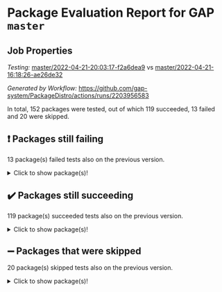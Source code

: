 # Package Evaluation Report for GAP `master`

## Job Properties

*Testing:* [master/2022-04-21-20:03:17-f2a6dea9](https://github.com/gap-system/PackageDistro/blob/data/reports/master/2022-04-21-20:03:17-f2a6dea9) vs [master/2022-04-21-16:18:26-ae26de32](https://github.com/gap-system/PackageDistro/blob/data/reports/master/2022-04-21-16:18:26-ae26de32)

*Generated by Workflow:* https://github.com/gap-system/PackageDistro/actions/runs/2203956583

In total, 152 packages were tested, out of which 119 succeeded, 13 failed and 20 were skipped.

## :exclamation: Packages still failing

13 package(s) failed tests also on the previous version.
<details><summary>Click to show package(s)!</summary>

- fining 1.4.1 [(failure)](https://github.com/gap-system/PackageDistro/runs/6118402992?check_suite_focus=true)
- francy 1.2.4 [(failure)](https://github.com/gap-system/PackageDistro/runs/6118403417?check_suite_focus=true)
- hap 1.38 [(failure)](https://github.com/gap-system/PackageDistro/runs/6118404337?check_suite_focus=true)
- normalizinterface 1.3.2 [(failure)](https://github.com/gap-system/PackageDistro/runs/6118407117?check_suite_focus=true)
- packagemanager 1.2 [(failure)](https://github.com/gap-system/PackageDistro/runs/6118407479?check_suite_focus=true)
- rcwa 4.6.4 [(failure)](https://github.com/gap-system/PackageDistro/runs/6118408115?check_suite_focus=true)
- recog 1.3.2 [(failure)](https://github.com/gap-system/PackageDistro/runs/6118408226?check_suite_focus=true)
- semigroups 4.0.1 [(failure)](https://github.com/gap-system/PackageDistro/runs/6118408506?check_suite_focus=true)
- transgrp 3.6.1 [(failure)](https://github.com/gap-system/PackageDistro/runs/6118409424?check_suite_focus=true)
- ugaly 4.0.2 [(failure)](https://github.com/gap-system/PackageDistro/runs/6118409495?check_suite_focus=true)
- unitlib 4.0.0 [(failure)](https://github.com/gap-system/PackageDistro/runs/6118409707?check_suite_focus=true)
- wedderga 4.10.1 [(failure)](https://github.com/gap-system/PackageDistro/runs/6118410002?check_suite_focus=true)
- yangbaxter 0.9.0 [(failure)](https://github.com/gap-system/PackageDistro/runs/6118410232?check_suite_focus=true)
</details>

## :heavy_check_mark: Packages still succeeding

119 package(s) succeeded tests also on the previous version.
<details><summary>Click to show package(s)!</summary>

- ace 5.4 [(success)](https://github.com/gap-system/PackageDistro/runs/6118400804?check_suite_focus=true)
- aclib 1.3.2 [(success)](https://github.com/gap-system/PackageDistro/runs/6118400864?check_suite_focus=true)
- agt 0.2 [(success)](https://github.com/gap-system/PackageDistro/runs/6118400922?check_suite_focus=true)
- alnuth 3.2.1 [(success)](https://github.com/gap-system/PackageDistro/runs/6118400982?check_suite_focus=true)
- anupq 3.2.6 [(success)](https://github.com/gap-system/PackageDistro/runs/6118401027?check_suite_focus=true)
- atlasrep 2.1.2 [(success)](https://github.com/gap-system/PackageDistro/runs/6118401071?check_suite_focus=true)
- autodoc 2022.03.10 [(success)](https://github.com/gap-system/PackageDistro/runs/6118401168?check_suite_focus=true)
- automata 1.15 [(success)](https://github.com/gap-system/PackageDistro/runs/6118401221?check_suite_focus=true)
- automgrp 1.3.2 [(success)](https://github.com/gap-system/PackageDistro/runs/6118401286?check_suite_focus=true)
- autpgrp 1.10.2 [(success)](https://github.com/gap-system/PackageDistro/runs/6118401333?check_suite_focus=true)
- cap 2022.04-02 [(success)](https://github.com/gap-system/PackageDistro/runs/6118401394?check_suite_focus=true)
- caratinterface 2.3.3 [(success)](https://github.com/gap-system/PackageDistro/runs/6118401451?check_suite_focus=true)
- cddinterface 2020.06.24 [(success)](https://github.com/gap-system/PackageDistro/runs/6118401503?check_suite_focus=true)
- circle 1.6.4 [(success)](https://github.com/gap-system/PackageDistro/runs/6118401550?check_suite_focus=true)
- cohomolo 1.6.10 [(success)](https://github.com/gap-system/PackageDistro/runs/6118401598?check_suite_focus=true)
- congruence 1.2.3 [(success)](https://github.com/gap-system/PackageDistro/runs/6118401645?check_suite_focus=true)
- corelg 1.56 [(success)](https://github.com/gap-system/PackageDistro/runs/6118401710?check_suite_focus=true)
- crime 1.6 [(success)](https://github.com/gap-system/PackageDistro/runs/6118401761?check_suite_focus=true)
- crisp 1.4.5 [(success)](https://github.com/gap-system/PackageDistro/runs/6118401819?check_suite_focus=true)
- crypting 0.10 [(success)](https://github.com/gap-system/PackageDistro/runs/6118401866?check_suite_focus=true)
- cryst 4.1.24 [(success)](https://github.com/gap-system/PackageDistro/runs/6118401925?check_suite_focus=true)
- crystcat 1.1.9 [(success)](https://github.com/gap-system/PackageDistro/runs/6118402033?check_suite_focus=true)
- ctbllib 1.3.3 [(success)](https://github.com/gap-system/PackageDistro/runs/6118402089?check_suite_focus=true)
- cubefree 1.19 [(success)](https://github.com/gap-system/PackageDistro/runs/6118402152?check_suite_focus=true)
- curlinterface 2.2.2 [(success)](https://github.com/gap-system/PackageDistro/runs/6118402201?check_suite_focus=true)
- cvec 2.7.5 [(success)](https://github.com/gap-system/PackageDistro/runs/6118402271?check_suite_focus=true)
- datastructures 0.2.7 [(success)](https://github.com/gap-system/PackageDistro/runs/6118402336?check_suite_focus=true)
- deepthought 1.0.5 [(success)](https://github.com/gap-system/PackageDistro/runs/6118402410?check_suite_focus=true)
- design 1.7 [(success)](https://github.com/gap-system/PackageDistro/runs/6118402458?check_suite_focus=true)
- difsets 2.3.1 [(success)](https://github.com/gap-system/PackageDistro/runs/6118402514?check_suite_focus=true)
- digraphs 1.5.2 [(success)](https://github.com/gap-system/PackageDistro/runs/6118402583?check_suite_focus=true)
- edim 1.3.5 [(success)](https://github.com/gap-system/PackageDistro/runs/6118402645?check_suite_focus=true)
- example 4.3.0 [(success)](https://github.com/gap-system/PackageDistro/runs/6118402714?check_suite_focus=true)
- factint 1.6.3 [(success)](https://github.com/gap-system/PackageDistro/runs/6118402793?check_suite_focus=true)
- ferret 1.0.7 [(success)](https://github.com/gap-system/PackageDistro/runs/6118402864?check_suite_focus=true)
- fga 1.4.0 [(success)](https://github.com/gap-system/PackageDistro/runs/6118402924?check_suite_focus=true)
- float 1.0.3 [(success)](https://github.com/gap-system/PackageDistro/runs/6118403061?check_suite_focus=true)
- format 1.4.3 [(success)](https://github.com/gap-system/PackageDistro/runs/6118403133?check_suite_focus=true)
- forms 1.2.7 [(success)](https://github.com/gap-system/PackageDistro/runs/6118403198?check_suite_focus=true)
- fplsa 1.2.5 [(success)](https://github.com/gap-system/PackageDistro/runs/6118403271?check_suite_focus=true)
- fr 2.4.8 [(success)](https://github.com/gap-system/PackageDistro/runs/6118403329?check_suite_focus=true)
- fwtree 1.3 [(success)](https://github.com/gap-system/PackageDistro/runs/6118403483?check_suite_focus=true)
- gbnp 1.0.5 [(success)](https://github.com/gap-system/PackageDistro/runs/6118403545?check_suite_focus=true)
- generalizedmorphismsforcap 2022.03-03 [(success)](https://github.com/gap-system/PackageDistro/runs/6118403624?check_suite_focus=true)
- genss 1.6.6 [(success)](https://github.com/gap-system/PackageDistro/runs/6118403702?check_suite_focus=true)
- gradedringforhomalg 2022.03-01 [(success)](https://github.com/gap-system/PackageDistro/runs/6118403764?check_suite_focus=true)
- grape 4.8.5 [(success)](https://github.com/gap-system/PackageDistro/runs/6118403877?check_suite_focus=true)
- groupoids 1.69 [(success)](https://github.com/gap-system/PackageDistro/runs/6118403949?check_suite_focus=true)
- grpconst 2.6.2 [(success)](https://github.com/gap-system/PackageDistro/runs/6118404042?check_suite_focus=true)
- guarana 0.96.3 [(success)](https://github.com/gap-system/PackageDistro/runs/6118404173?check_suite_focus=true)
- guava 3.15 [(success)](https://github.com/gap-system/PackageDistro/runs/6118404256?check_suite_focus=true)
- hapcryst 0.1.14 [(success)](https://github.com/gap-system/PackageDistro/runs/6118404448?check_suite_focus=true)
- hecke 1.5.3 [(success)](https://github.com/gap-system/PackageDistro/runs/6118404552?check_suite_focus=true)
- help 3.5 [(success)](https://github.com/gap-system/PackageDistro/runs/6118404664?check_suite_focus=true)
- idrel 2.43 [(success)](https://github.com/gap-system/PackageDistro/runs/6118404838?check_suite_focus=true)
- images 1.3.1 [(success)](https://github.com/gap-system/PackageDistro/runs/6118404971?check_suite_focus=true)
- intpic 0.2.4 [(success)](https://github.com/gap-system/PackageDistro/runs/6118405088?check_suite_focus=true)
- io 4.7.2 [(success)](https://github.com/gap-system/PackageDistro/runs/6118405228?check_suite_focus=true)
- irredsol 1.4.3 [(success)](https://github.com/gap-system/PackageDistro/runs/6118405324?check_suite_focus=true)
- json 2.1.0 [(success)](https://github.com/gap-system/PackageDistro/runs/6118405422?check_suite_focus=true)
- jupyterkernel 1.4.1 [(success)](https://github.com/gap-system/PackageDistro/runs/6118405483?check_suite_focus=true)
- jupyterviz 1.5.1 [(success)](https://github.com/gap-system/PackageDistro/runs/6118405526?check_suite_focus=true)
- kan 1.34 [(success)](https://github.com/gap-system/PackageDistro/runs/6118405592?check_suite_focus=true)
- kbmag 1.5.9 [(success)](https://github.com/gap-system/PackageDistro/runs/6118405662?check_suite_focus=true)
- laguna 3.9.4 [(success)](https://github.com/gap-system/PackageDistro/runs/6118405723?check_suite_focus=true)
- liealgdb 2.2.1 [(success)](https://github.com/gap-system/PackageDistro/runs/6118405798?check_suite_focus=true)
- liepring 2.6 [(success)](https://github.com/gap-system/PackageDistro/runs/6118405851?check_suite_focus=true)
- liering 2.4.2 [(success)](https://github.com/gap-system/PackageDistro/runs/6118405928?check_suite_focus=true)
- linearalgebraforcap 2022.04-02 [(success)](https://github.com/gap-system/PackageDistro/runs/6118405998?check_suite_focus=true)
- loops 3.4.1 [(success)](https://github.com/gap-system/PackageDistro/runs/6118406069?check_suite_focus=true)
- lpres 1.0.3 [(success)](https://github.com/gap-system/PackageDistro/runs/6118406177?check_suite_focus=true)
- majoranaalgebras 1.4 [(success)](https://github.com/gap-system/PackageDistro/runs/6118406247?check_suite_focus=true)
- mapclass 1.4.5 [(success)](https://github.com/gap-system/PackageDistro/runs/6118406340?check_suite_focus=true)
- matgrp 0.64 [(success)](https://github.com/gap-system/PackageDistro/runs/6118406454?check_suite_focus=true)
- modisom 2.5.1 [(success)](https://github.com/gap-system/PackageDistro/runs/6118406544?check_suite_focus=true)
- modulepresentationsforcap 2022.03-02 [(success)](https://github.com/gap-system/PackageDistro/runs/6118406637?check_suite_focus=true)
- monoidalcategories 2022.04-03 [(success)](https://github.com/gap-system/PackageDistro/runs/6118406723?check_suite_focus=true)
- nconvex 2020.11-04 [(success)](https://github.com/gap-system/PackageDistro/runs/6118406802?check_suite_focus=true)
- nilmat 1.4.1 [(success)](https://github.com/gap-system/PackageDistro/runs/6118406896?check_suite_focus=true)
- nock 1.5 [(success)](https://github.com/gap-system/PackageDistro/runs/6118406979?check_suite_focus=true)
- nq 2.5.8 [(success)](https://github.com/gap-system/PackageDistro/runs/6118407191?check_suite_focus=true)
- numericalsgps 1.3.0 [(success)](https://github.com/gap-system/PackageDistro/runs/6118407272?check_suite_focus=true)
- openmath 11.5.0 [(success)](https://github.com/gap-system/PackageDistro/runs/6118407353?check_suite_focus=true)
- orb 4.8.4 [(success)](https://github.com/gap-system/PackageDistro/runs/6118407425?check_suite_focus=true)
- patternclass 2.4.2 [(success)](https://github.com/gap-system/PackageDistro/runs/6118407541?check_suite_focus=true)
- permut 2.0.4 [(success)](https://github.com/gap-system/PackageDistro/runs/6118407602?check_suite_focus=true)
- polenta 1.3.10 [(success)](https://github.com/gap-system/PackageDistro/runs/6118407680?check_suite_focus=true)
- polymaking 0.8.6 [(success)](https://github.com/gap-system/PackageDistro/runs/6118407734?check_suite_focus=true)
- primgrp 3.4.1 [(success)](https://github.com/gap-system/PackageDistro/runs/6118407809?check_suite_focus=true)
- profiling 2.5.0 [(success)](https://github.com/gap-system/PackageDistro/runs/6118407864?check_suite_focus=true)
- qpa 1.33 [(success)](https://github.com/gap-system/PackageDistro/runs/6118407926?check_suite_focus=true)
- quagroup 1.8.3 [(success)](https://github.com/gap-system/PackageDistro/runs/6118408009?check_suite_focus=true)
- radiroot 2.9 [(success)](https://github.com/gap-system/PackageDistro/runs/6118408083?check_suite_focus=true)
- rds 1.8 [(success)](https://github.com/gap-system/PackageDistro/runs/6118408169?check_suite_focus=true)
- repndecomp 1.2.1 [(success)](https://github.com/gap-system/PackageDistro/runs/6118408273?check_suite_focus=true)
- repsn 3.1.0 [(success)](https://github.com/gap-system/PackageDistro/runs/6118408337?check_suite_focus=true)
- resclasses 4.7.2 [(success)](https://github.com/gap-system/PackageDistro/runs/6118408400?check_suite_focus=true)
- scscp 2.3.1 [(success)](https://github.com/gap-system/PackageDistro/runs/6118408447?check_suite_focus=true)
- sglppow 2.2 [(success)](https://github.com/gap-system/PackageDistro/runs/6118408566?check_suite_focus=true)
- sgpviz 0.999.5 [(success)](https://github.com/gap-system/PackageDistro/runs/6118408621?check_suite_focus=true)
- simpcomp 2.1.14 [(success)](https://github.com/gap-system/PackageDistro/runs/6118408678?check_suite_focus=true)
- singular 2020.12.18 [(success)](https://github.com/gap-system/PackageDistro/runs/6118408745?check_suite_focus=true)
- sla 1.5.3 [(success)](https://github.com/gap-system/PackageDistro/runs/6118408805?check_suite_focus=true)
- smallgrp 1.5 [(success)](https://github.com/gap-system/PackageDistro/runs/6118408865?check_suite_focus=true)
- smallsemi 0.6.13 [(success)](https://github.com/gap-system/PackageDistro/runs/6118408936?check_suite_focus=true)
- sonata 2.9.4 [(success)](https://github.com/gap-system/PackageDistro/runs/6118408998?check_suite_focus=true)
- sophus 1.25 [(success)](https://github.com/gap-system/PackageDistro/runs/6118409072?check_suite_focus=true)
- spinsym 1.5.2 [(success)](https://github.com/gap-system/PackageDistro/runs/6118409130?check_suite_focus=true)
- symbcompcc 1.3.2 [(success)](https://github.com/gap-system/PackageDistro/runs/6118409192?check_suite_focus=true)
- thelma 1.3 [(success)](https://github.com/gap-system/PackageDistro/runs/6118409251?check_suite_focus=true)
- tomlib 1.2.9 [(success)](https://github.com/gap-system/PackageDistro/runs/6118409301?check_suite_focus=true)
- toric 1.9.5 [(success)](https://github.com/gap-system/PackageDistro/runs/6118409350?check_suite_focus=true)
- unipot 1.5 [(success)](https://github.com/gap-system/PackageDistro/runs/6118409556?check_suite_focus=true)
- utils 0.72 [(success)](https://github.com/gap-system/PackageDistro/runs/6118409776?check_suite_focus=true)
- uuid 0.7 [(success)](https://github.com/gap-system/PackageDistro/runs/6118409853?check_suite_focus=true)
- walrus 0.9991 [(success)](https://github.com/gap-system/PackageDistro/runs/6118409933?check_suite_focus=true)
- xmod 2.86 [(success)](https://github.com/gap-system/PackageDistro/runs/6118410075?check_suite_focus=true)
- xmodalg 1.18 [(success)](https://github.com/gap-system/PackageDistro/runs/6118410144?check_suite_focus=true)
- zeromqinterface 0.13 [(success)](https://github.com/gap-system/PackageDistro/runs/6118410366?check_suite_focus=true)
</details>

## :heavy_minus_sign: Packages that were skipped

20 package(s) skipped tests also on the previous version.
<details><summary>Click to show package(s)!</summary>

- 4ti2interface 2022.03-01 [(skipped)](https://github.com/gap-system/PackageDistro/runs/6118337202?check_suite_focus=true)
- browse 1.8.14 [(skipped)](https://github.com/gap-system/PackageDistro/runs/6118337202?check_suite_focus=true)
- examplesforhomalg 2022.03-01 [(skipped)](https://github.com/gap-system/PackageDistro/runs/6118337202?check_suite_focus=true)
- gapdoc 1.6.5 [(skipped)](https://github.com/gap-system/PackageDistro/runs/6118337202?check_suite_focus=true)
- gauss 2022.03-01 [(skipped)](https://github.com/gap-system/PackageDistro/runs/6118337202?check_suite_focus=true)
- gaussforhomalg 2022.03-01 [(skipped)](https://github.com/gap-system/PackageDistro/runs/6118337202?check_suite_focus=true)
- gradedmodules 2022.03-01 [(skipped)](https://github.com/gap-system/PackageDistro/runs/6118337202?check_suite_focus=true)
- homalg 2022.03-01 [(skipped)](https://github.com/gap-system/PackageDistro/runs/6118337202?check_suite_focus=true)
- homalgtocas 2022.03-01 [(skipped)](https://github.com/gap-system/PackageDistro/runs/6118337202?check_suite_focus=true)
- io_forhomalg 2022.03-01 [(skipped)](https://github.com/gap-system/PackageDistro/runs/6118337202?check_suite_focus=true)
- itc 1.5.1 [(skipped)](https://github.com/gap-system/PackageDistro/runs/6118337202?check_suite_focus=true)
- localizeringforhomalg 2022.03-01 [(skipped)](https://github.com/gap-system/PackageDistro/runs/6118337202?check_suite_focus=true)
- matricesforhomalg 2022.04-01 [(skipped)](https://github.com/gap-system/PackageDistro/runs/6118337202?check_suite_focus=true)
- modules 2022.03-01 [(skipped)](https://github.com/gap-system/PackageDistro/runs/6118337202?check_suite_focus=true)
- polycyclic 2.16 [(skipped)](https://github.com/gap-system/PackageDistro/runs/6118337202?check_suite_focus=true)
- ringsforhomalg 2022.04-01 [(skipped)](https://github.com/gap-system/PackageDistro/runs/6118337202?check_suite_focus=true)
- sco 2022.03-01 [(skipped)](https://github.com/gap-system/PackageDistro/runs/6118337202?check_suite_focus=true)
- toolsforhomalg 2022.04-01 [(skipped)](https://github.com/gap-system/PackageDistro/runs/6118337202?check_suite_focus=true)
- toricvarieties 2022.03.23 [(skipped)](https://github.com/gap-system/PackageDistro/runs/6118337202?check_suite_focus=true)
- xgap 4.31 [(skipped)](https://github.com/gap-system/PackageDistro/runs/6118337202?check_suite_focus=true)
</details>

